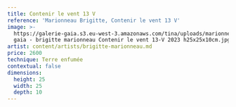 ```yaml
---
title: Contenir le vent 13 V
reference: 'Marionneau Brigitte, Contenir le vent 13 V'
image: >-
  https://galerie-gaia.s3.eu-west-3.amazonaws.com/tina/uploads/marionneau-brigitte/galerie
  gaia - brigitte marionneau Contenir le vent 13-V 2023 h25x25x10cm.jpg
artist: content/artists/brigitte-marionneau.md
price: 2600
technique: Terre enfumée
contextual: false
dimensions:
  height: 25
  width: 25
  depth: 10
---
```



